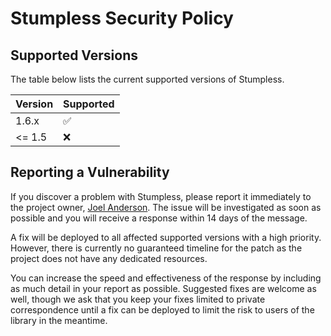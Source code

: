 # Stumpless Security Policy

## Supported Versions

The table below lists the current supported versions of Stumpless.

| Version | Supported          |
| ------- | ------------------ |
| 1.6.x   | :white_check_mark: |
| <= 1.5  | :x:                |

## Reporting a Vulnerability

If you discover a problem with Stumpless, please report it immediately to the
project owner, [Joel Anderson](joelanderson333@gmail.com). The issue will be
investigated as soon as possible and you will receive a response within 14 days
of the message.

A fix will be deployed to all affected supported versions with a high priority.
However, there is currently no guaranteed timeline for the patch as the project
does not have any dedicated resources.

You can increase the speed and effectiveness of the response by including as
much detail in your report as possible. Suggested fixes are welcome as well,
though we ask that you keep your fixes limited to private correspondence until
a fix can be deployed to limit the risk to users of the library in the meantime.
